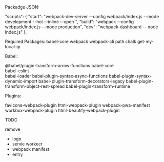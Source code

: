 Packadge JSON:

"scripts": {
"start": "webpack-dev-server --config webpack/index.js --mode development --hot --inline --open ",
"build": "webpack --config webpack/index.js --mode production",
"dev": "webpack-dashboard -- node index.js"
},

Required Packages:
babel-core
webpack
webpack-cli
path
chalk
get-my-local-ip

Babel:

@babel/plugin-transform-arrow-functions
babel-core  
babel-eslint  
babel-loader
babel-plugin-syntax-async-functions
babel-plugin-syntax-dynamic-import
babel-plugin-transform-decorators-legacy
babel-plugin-transform-object-rest-spread
babel-plugin-transform-runtime

Plugins:

favicons-webpack-plugin
html-webpack-plugin
webpack-pwa-manifest
workbox-webpack-plugin
html-beautify-webpack-plugin

TODO

remove

- logo
- servie workeer
- webpack manifest
- entry
